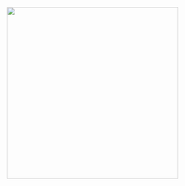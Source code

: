<div id="header" align="center">
  <img src="https://media.giphy.com/media/OqJ8YAM8eAQ02wTeYD/giphy.gif?cid=ecf05e47kxkmcyy39q1443v68p8thuxtqcqdp288m8i85zck&ep=v1_gifs_search&rid=giphy.gif&ct=g" width="400"/>
</div>